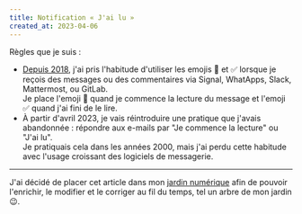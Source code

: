 ```yaml
---
title: Notification « J'ai lu »
created_at: 2023-04-06
---
```


Règles que je suis :

- [Depuis 2018](/fr/garden/007-comment-j-utilise-slack/), j'ai pris l'habitude d'utiliser les emojis 👀 et ✅ lorsque je reçois des messages ou des commentaires via Signal, WhatApps, Slack, Mattermost, ou GitLab.  
  Je place l'emoji 👀 quand je commence la lecture du message et l'emoji ✅ quand j'ai fini de le lire.
- À partir d'avril 2023, je vais réintroduire une pratique que j'avais abandonnée : répondre aux e-mails par "Je commence la lecture" ou "J'ai lu".  
  Je pratiquais cela dans les années 2000, mais j'ai perdu cette habitude avec l'usage croissant des logiciels de messagerie.

---

J'ai décidé de placer cet article dans mon [jardin numérique](https://joelhooks.com/digital-garden) afin de pouvoir l'enrichir, le modifier et le corriger au fil du temps, tel un arbre de mon jardin 😉.
